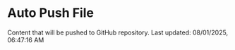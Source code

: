 # Auto Push File

Content that will be pushed to GitHub repository.
Last updated: 08/01/2025, 06:47:16 AM